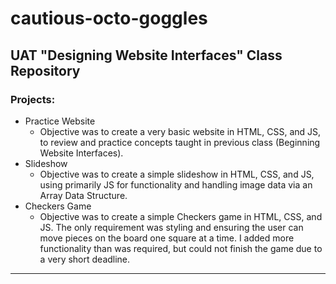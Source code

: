 # cautious-octo-goggles

## UAT "Designing Website Interfaces" Class Repository

### Projects:

- Practice Website
  - Objective was to create a very basic website in HTML, CSS, and JS, to review and practice concepts taught in previous class (Beginning Website Interfaces).
- Slideshow
  - Objective was to create a simple slideshow in HTML, CSS, and JS, using primarily JS for functionality and handling image data via an Array Data Structure.
- Checkers Game
  - Objective was to create a simple Checkers game in HTML, CSS, and JS. The only requirement was styling and ensuring the user can move pieces on the board one square at a time. I added more functionality than was required, but could not finish the game due to a very short deadline.

---
